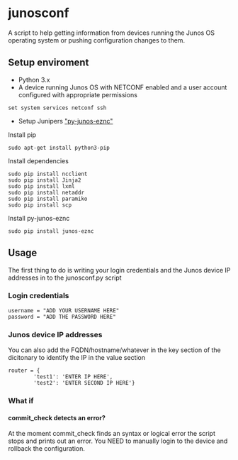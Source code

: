 # junosconf
A script to help getting information from devices running the Junos OS operating system or pushing configuration changes to them.

## Setup enviroment
- Python 3.x
- A device running Junos OS with NETCONF enabled and a user account configured with appropriate permissions
```
set system services netconf ssh
```
- Setup Junipers ["py-junos-eznc"](https://github.com/Juniper/py-junos-eznc)

Install pip
```
sudo apt-get install python3-pip
```

Install dependencies
```
sudo pip install ncclient
sudo pip install Jinja2
sudo pip install lxml
sudo pip install netaddr
sudo pip install paramiko
sudo pip install scp
```

Install py-junos-eznc
```
sudo pip install junos-eznc
```

## Usage

The first thing to do is writing your login credentials and the Junos device IP addresses in to the junosconf.py script

### Login credentials 
```
username = "ADD YOUR USERNAME HERE"
password = "ADD THE PASSWORD HERE"
```
### Junos device IP addresses
You can also add the FQDN/hostname/whatever in the key section of the dicitonary to identify the IP in the value section
```
router = {
        'test1': 'ENTER IP HERE',
        'test2': 'ENTER SECOND IP HERE'}
```

### What if

#### commit_check detects an error?
At the moment commit_check finds an syntax or logical error the script stops and prints out an error.
You NEED to manually login to the device and rollback the configuration.
